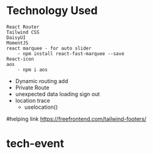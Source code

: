 # Technology Used
```
React Router
Tailwind CSS
DaisyUI
MomentJS
react marquee - for auto slider
    - npm install react-fast-marquee --save
React-icon
aos
    - npm i aos

```
- Dynamic routing add
- Private Route
- unexpected data loading sign out
- location trace
    - uselocation()


#helping link
https://freefrontend.com/tailwind-footers/

# tech-event
